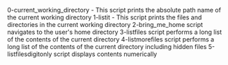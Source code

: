 0-current_working_directory - This script prints the absolute path name of the current working directory
1-listit - This script prints the files and directories in the current working directory
2-bring_me_home script navigates to the user's home directory
3-listfiles script performs a long list of the contents of the current directory
4-listmorefiles script performs a long list of the contents of the current directory including hidden files
5-listfilesdigitonly script displays contents numerically
